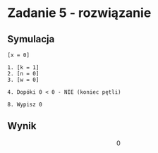 # Zadanie 5 - rozwiązanie

## Symulacja

```
[x = 0]

1. [k = 1]
2. [n = 0]
3. [w = 0]

4. Dopóki 0 < 0 - NIE (koniec pętli)

8. Wypisz 0
```

## Wynik

$$0$$
